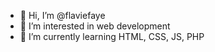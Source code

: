 - 👋 Hi, I’m @flaviefaye
- 👀 I’m interested in web development
- 🌱 I’m currently learning HTML, CSS, JS, PHP

<!---
flaviefaye/flaviefaye is a ✨ special ✨ repository because its `README.md` (this file) appears on your GitHub profile.
You can click the Preview link to take a look at your changes.
--->
